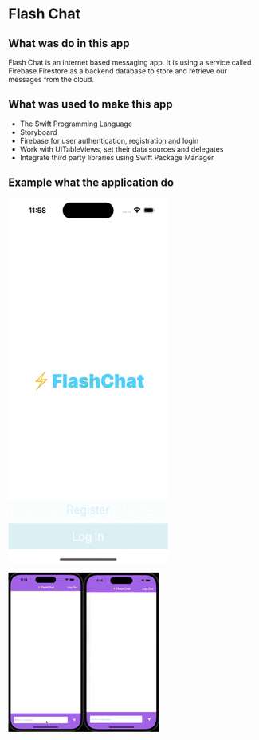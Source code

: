 # Flash Chat

## What was do in this app

Flash Chat is an internet based messaging app. It is using a service called Firebase Firestore as a backend database to store and retrieve our messages from the cloud.

## What was used to make this app

* The Swift Programming Language
* Storyboard
* Firebase for user authentication, registration and login
* Work with UITableViews, set their data sources and delegates
* Integrate third party libraries using Swift Package Manager

## Example what the application do

![Flash Chat example of work.](Documentation/flashchat_screenrecord_1.gif)

![Flash Chat example of work.](Documentation/flashchat_screenrecord_2.gif)
